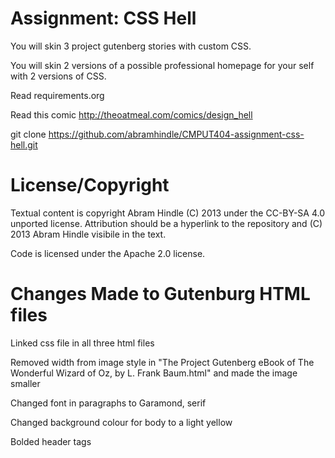 Assignment: CSS Hell
====================

You will skin 3 project gutenberg stories with custom CSS.

You will skin 2 versions of a possible professional homepage for your
self with 2 versions of CSS.

Read requirements.org

Read this comic http://theoatmeal.com/comics/design_hell

git clone https://github.com/abramhindle/CMPUT404-assignment-css-hell.git

License/Copyright
=================

Textual content is copyright Abram Hindle (C) 2013 under the CC-BY-SA
4.0 unported license. Attribution should be a hyperlink to the
repository and (C) 2013 Abram Hindle visibile in the text.

Code is licensed under the Apache 2.0 license.


Changes Made to Gutenburg HTML files
=====================================

Linked css file in all three html files

Removed width from image style in "The Project Gutenberg eBook of The Wonderful Wizard of Oz, by L. Frank Baum.html" and made the image smaller

Changed font in paragraphs to Garamond, serif

Changed background colour for body to a light yellow

Bolded header tags
